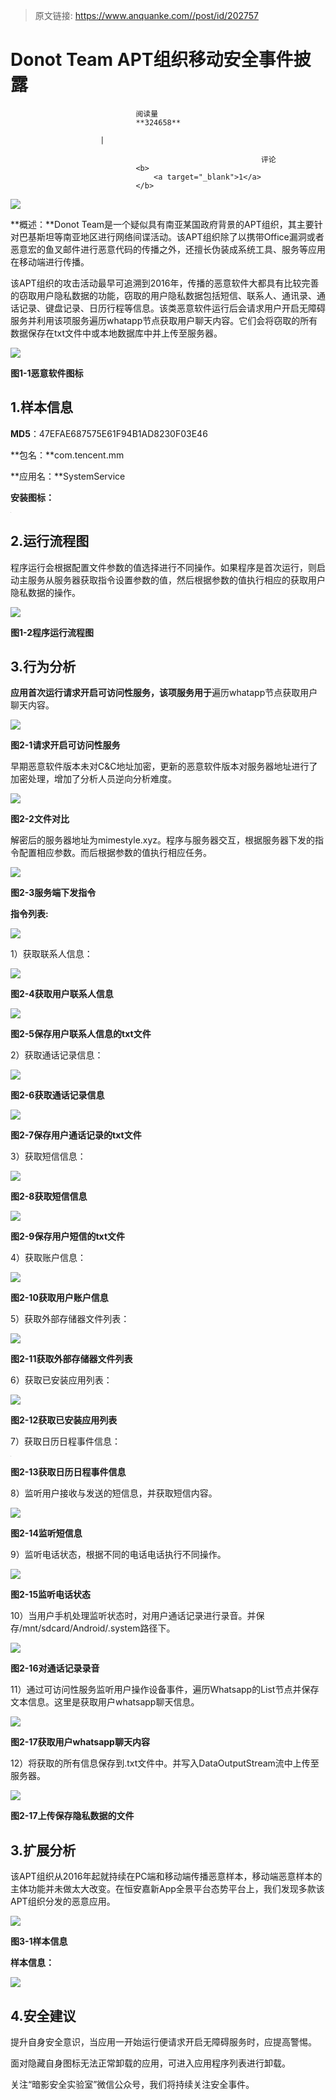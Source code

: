 > 原文链接: https://www.anquanke.com//post/id/202757 


# Donot Team APT组织移动安全事件披露


                                阅读量   
                                **324658**
                            
                        |
                        
                                                            评论
                                <b>
                                    <a target="_blank">1</a>
                                </b>
                                                                                    



[![](https://p5.ssl.qhimg.com/t01d99147e3c8c39131.jpg)](https://p5.ssl.qhimg.com/t01d99147e3c8c39131.jpg)



**概述：**Donot Team是一个疑似具有南亚某国政府背景的APT组织，其主要针对巴基斯坦等南亚地区进行网络间谍活动。该APT组织除了以携带Office漏洞或者恶意宏的鱼叉邮件进行恶意代码的传播之外，还擅长伪装成系统工具、服务等应用在移动端进行传播。

该APT组织的攻击活动最早可追溯到2016年，传播的恶意软件大都具有比较完善的窃取用户隐私数据的功能，窃取的用户隐私数据包括短信、联系人、通讯录、通话记录、键盘记录、日历行程等信息。该类恶意软件运行后会请求用户开启无障碍服务并利用该项服务遍历whatapp节点获取用户聊天内容。它们会将窃取的所有数据保存在txt文件中或本地数据库中并上传至服务器。

[![](https://p1.ssl.qhimg.com/t01252f6f3802e969c6.png)](https://p1.ssl.qhimg.com/t01252f6f3802e969c6.png)

**图1-1恶意软件图标**



## 1.样本信息

**MD5**：47EFAE687575E61F94B1AD8230F03E46

**包名：**com.tencent.mm

**应用名：**SystemService

**安装图标：**

[![](data:image/png;base64,iVBORw0KGgoAAAANSUhEUgAAAAEAAAABCAYAAAAfFcSJAAAAAXNSR0IArs4c6QAAAARnQU1BAACxjwv8YQUAAAAJcEhZcwAADsQAAA7EAZUrDhsAAAANSURBVBhXYzh8+PB/AAffA0nNPuCLAAAAAElFTkSuQmCC)](https://p0.ssl.qhimg.com/t0173a735972e7e5f1e.png)



## 2.运行流程图

程序运行会根据配置文件参数的值选择进行不同操作。如果程序是首次运行，则启动主服务从服务器获取指令设置参数的值，然后根据参数的值执行相应的获取用户隐私数据的操作。

[![](https://p1.ssl.qhimg.com/t014390b97d66442299.png)](https://p1.ssl.qhimg.com/t014390b97d66442299.png)

**图1-2程序运行流程图**



## 3.行为分析

**应用首次运行请求开启可访问性服务，该项服务用于**遍历whatapp节点获取用户聊天内容。

[![](https://p4.ssl.qhimg.com/t017740ecbb1087d77a.png)](https://p4.ssl.qhimg.com/t017740ecbb1087d77a.png)

**图2-1请求开启可访问性服务**

早期恶意软件版本未对C&amp;C地址加密，更新的恶意软件版本对服务器地址进行了加密处理，增加了分析人员逆向分析难度。

[![](https://p5.ssl.qhimg.com/t0130d32e49e4c7cbcf.png)](https://p5.ssl.qhimg.com/t0130d32e49e4c7cbcf.png)

**图2-2文件对比**

解密后的服务器地址为mimestyle.xyz。程序与服务器交互，根据服务器下发的指令配置相应参数。而后根据参数的值执行相应任务。

[![](https://p4.ssl.qhimg.com/t01256b57f7039c44cf.png)](https://p4.ssl.qhimg.com/t01256b57f7039c44cf.png)

**图2-3服务端下发指令**

**指令列表:**

[![](https://p1.ssl.qhimg.com/t01e6b564cf2767f166.png)](https://p1.ssl.qhimg.com/t01e6b564cf2767f166.png)

1）获取联系人信息：

[![](https://p3.ssl.qhimg.com/dm/1024_586_/t01fc9ae72edf29fcbc.png)](https://p3.ssl.qhimg.com/dm/1024_586_/t01fc9ae72edf29fcbc.png)

**图2-4获取用户联系人信息**

[![](https://p1.ssl.qhimg.com/t01cff0414b4704380e.png)](https://p1.ssl.qhimg.com/t01cff0414b4704380e.png)

**图2-5保存用户联系人信息的txt文件**

2）获取通话记录信息：

[![](https://p0.ssl.qhimg.com/dm/1024_619_/t015d848041bcbc106e.png)](https://p0.ssl.qhimg.com/dm/1024_619_/t015d848041bcbc106e.png)

**图2-6获取通话记录信息**

[![](https://p5.ssl.qhimg.com/t01f49f0c86ab3d585d.png)](https://p5.ssl.qhimg.com/t01f49f0c86ab3d585d.png)

**图2-7保存用户通话记录的txt文件**

3）获取短信信息：

[![](https://p1.ssl.qhimg.com/dm/1024_676_/t01952a55d8a6e93f06.png)](https://p1.ssl.qhimg.com/dm/1024_676_/t01952a55d8a6e93f06.png)

**图2-8获取短信信息**

[![](https://p1.ssl.qhimg.com/t01c38058b44322a726.png)](https://p1.ssl.qhimg.com/t01c38058b44322a726.png)

**图2-9保存用户短信的txt文件**

4）获取账户信息：

[![](https://p3.ssl.qhimg.com/dm/1024_662_/t015333cf80263792c2.png)](https://p3.ssl.qhimg.com/dm/1024_662_/t015333cf80263792c2.png)

**图2-10获取用户账户信息**

5）获取外部存储器文件列表：

[![](https://p0.ssl.qhimg.com/t018895418fd4dc7489.png)](https://p0.ssl.qhimg.com/t018895418fd4dc7489.png)

**图2-11获取外部存储器文件列表**

6）获取已安装应用列表：

[![](https://p5.ssl.qhimg.com/dm/1024_609_/t0138b86bbdd7d904dd.png)](https://p5.ssl.qhimg.com/dm/1024_609_/t0138b86bbdd7d904dd.png)

**图2-12获取已安装应用列表**

7）获取日历日程事件信息：

[![](data:image/png;base64,iVBORw0KGgoAAAANSUhEUgAAAAEAAAABCAYAAAAfFcSJAAAAAXNSR0IArs4c6QAAAARnQU1BAACxjwv8YQUAAAAJcEhZcwAADsQAAA7EAZUrDhsAAAANSURBVBhXYzh8+PB/AAffA0nNPuCLAAAAAElFTkSuQmCC)](https://p4.ssl.qhimg.com/dm/1024_770_/t01eddbc56cd9479412.png)

**图2-13获取日历日程事件信息**

8）监听用户接收与发送的短信息，并获取短信内容。

[![](https://p0.ssl.qhimg.com/t018f15ecab0858253c.png)](https://p0.ssl.qhimg.com/t018f15ecab0858253c.png)

**图2-14监听短信息**

9）监听电话状态，根据不同的电话电话执行不同操作。

[![](https://p2.ssl.qhimg.com/dm/1024_366_/t01f6ea08d9a529a400.png)](https://p2.ssl.qhimg.com/dm/1024_366_/t01f6ea08d9a529a400.png)

**图2-15监听电话状态**

10）当用户手机处理监听状态时，对用户通话记录进行录音。并保存/mnt/sdcard/Android/.system路径下。

[![](https://p5.ssl.qhimg.com/dm/1024_478_/t015a9774a41110d95b.png)](https://p5.ssl.qhimg.com/dm/1024_478_/t015a9774a41110d95b.png)

**图2-16对通话记录录音**

11）通过可访问性服务监听用户操作设备事件，遍历Whatsapp的List节点并保存文本信息。这里是获取用户whatsapp聊天信息。

[![](https://p3.ssl.qhimg.com/dm/1024_580_/t01cefcc10cc909db2f.png)](https://p3.ssl.qhimg.com/dm/1024_580_/t01cefcc10cc909db2f.png)

**图2-17获取用户whatsapp聊天内容**

12）将获取的所有信息保存到.txt文件中。并写入DataOutputStream流中上传至服务器。

[![](https://p0.ssl.qhimg.com/t01a2ec34d79595d87e.png)](https://p0.ssl.qhimg.com/t01a2ec34d79595d87e.png)

**图2-17上传保存隐私数据的文件**



## 3.扩展分析

该APT组织从2016年起就持续在PC端和移动端传播恶意样本，移动端恶意样本的主体功能并未做太大改变。在恒安嘉新App全景平台态势平台上，我们发现多款该APT组织分发的恶意应用。

[![](https://p1.ssl.qhimg.com/t01b820c1814006d47a.png)](https://p1.ssl.qhimg.com/t01b820c1814006d47a.png)

**图3-1样本信息**

**样本信息：**

[![](https://p2.ssl.qhimg.com/t01aff467c48de2f52e.png)](https://p2.ssl.qhimg.com/t01aff467c48de2f52e.png)



## 4.安全建议

提升自身安全意识，当应用一开始运行便请求开启无障碍服务时，应提高警惕。

面对隐藏自身图标无法正常卸载的应用，可进入应用程序列表进行卸载。

关注“暗影安全实验室”微信公众号，我们将持续关注安全事件。

